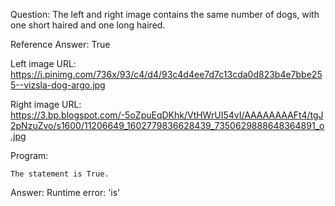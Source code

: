Question: The left and right image contains the same number of dogs, with one short haired and one long haired.

Reference Answer: True

Left image URL: https://i.pinimg.com/736x/93/c4/d4/93c4d4ee7d7c13cda0d823b4e7bbe255--vizsla-dog-argo.jpg

Right image URL: https://3.bp.blogspot.com/-5oZpuEqDKhk/VtHWrUI54vI/AAAAAAAAFt4/tgJ2pNzuZvo/s1600/11206649_1602779836628439_7350629888648364891_o.jpg

Program:

```
The statement is True.
```
Answer: Runtime error: 'is'

